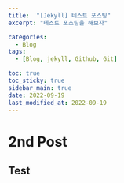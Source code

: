 ```yaml
---
title:  "[Jekyll] 테스트 포스팅"
excerpt: "테스트 포스팅을 해보자"

categories:
  - Blog
tags:
  - [Blog, jekyll, Github, Git]

toc: true
toc_sticky: true
sidebar_main: true
date: 2022-09-19
last_modified_at: 2022-09-19
---
```


# 2nd Post
## Test